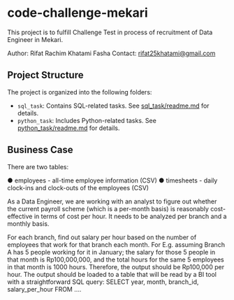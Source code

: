 # code-challenge-mekari



This project is to fulfill Challenge Test in process of recruitment of Data Engineer in Mekari.

Author: Rifat Rachim Khatami Fasha
Contact: rifat25khatami@gmail.com

## Project Structure

The project is organized into the following folders:

- `sql_task`: Contains SQL-related tasks. See [sql_task/readme.md](./sql_task/README.md) for details.
- `python_task`: Includes Python-related tasks. See [python_task/readme.md](./python_task/README.md) for details.

## Business Case
There are two tables:

● employees - all-time employee information (CSV)
● timesheets - daily clock-ins and clock-outs of the employees (CSV)

As a Data Engineer, we are working with an analyst to figure out whether the current payroll
scheme (which is a per-month basis) is reasonably cost-effective in terms of cost per hour. It
needs to be analyzed per branch and a monthly basis.

For each branch, find out salary per hour based on the number of employees that work for that
branch each month. For E.g. assuming Branch A has 5 people working for it in January; the
salary for those 5 people in that month is Rp100,000,000, and the total hours for the same 5
employees in that month is 1000 hours. Therefore, the output should be Rp100,000 per hour.
The output should be loaded to a table that will be read by a BI tool with a straightforward SQL
query: SELECT year, month, branch_id, salary_per_hour FROM ….
